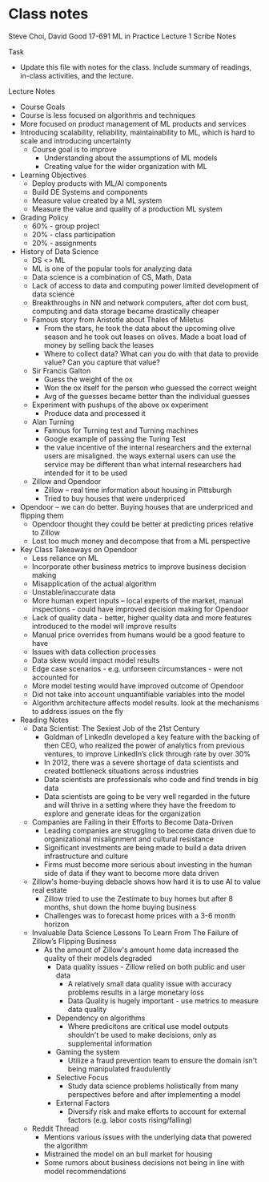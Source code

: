 # Class notes
Steve Choi, David Good
17-691 ML in Practice
Lecture 1
Scribe Notes

Task
* Update this file with notes for the class. Include summary of readings, in-class activities, and the lecture.
 
Lecture Notes
* Course Goals
* Course is less focused on algorithms and techniques
* More focused on product management of ML products and services
* Introducing scalability, reliability, maintainability to ML, which is hard to scale and introducing uncertainty
  * Course goal is to improve
    * Understanding about the assumptions of ML models
    * Creating value for the wider organization with ML
* Learning Objectives
  * Deploy products with ML/AI components
  * Build DE Systems and components
  * Measure value created by a ML system
  * Measure the value and quality of a production ML system
* Grading Policy
  * 60% - group project
  * 20% - class participation
  * 20% - assignments
* History of Data Science
  * DS <> ML
  * ML is one of the popular tools for analyzing data
  * Data science is a combination of CS, Math, Data
  * Lack of access to data and computing power limited development of data science
  * Breakthroughs in NN and network computers, after dot com bust, computing and data storage became drastically cheaper
  * Famous story from Aristotle about Thales of Miletus
    * From the stars, he took the data about the upcoming olive season and he took out leases on olives. Made a boat load of money by selling back the leases
    * Where to collect data? What can you do with that data to provide value? Can you capture that value?
  * Sir Francis Galton
    * Guess the weight of the ox
    * Won the ox itself for the person who guessed the correct weight
    * Avg of the guesses became better than the individual guesses
  * Experiment with pushups of the above ox experiment
    * Produce data and processed it
  * Alan Turning
     * Famous for Turning test and Turning machines
     * Google example of passing the Turing Test
     * the value incentive of the internal researchers and the external users are misaligned. the ways external users can use the service may be different than what internal researchers had intended for it to be used
  * Zillow and Opendoor
    * Zillow – real time information about housing in Pittsburgh
    * Tried to buy houses that were underpriced
 * Opendoor – we can do better. Buying houses that are underpriced and flipping them
    * Opendoor thought they could be better at predicting prices relative to Zillow
    * Lost too much money and decompose that from a ML perspective
 * Key Class Takeaways on Opendoor
   * Less reliance on ML
   * Incorporate other business metrics to improve business decision making
   * Misapplication of the actual algorithm
   * Unstable/inaccurate data
   * More human expert inputs – local experts of the market, manual inspections - could have improved decision making for Opendoor
   * Lack of quality data - better, higher quality data and more features introduced to the model will improve results
   * Manual price overrides from humans would be a good feature to have
   * Issues with data collection processes
   * Data skew would impact model results
   * Edge case scenarios - e.g. unforseen circumstances - were not accounted for
   * More model testing would have improved outcome of Opendoor
   * Did not take into account unquantifiable variables into the model
   * Algorithm architecture affects model results. look at the mechanisms to address issues on the fly
* Reading Notes
  * Data Scientist: The Sexiest Job of the 21st Century
    * Goldman of LinkedIn developed a key feature with the backing of then CEO, who realized the power of analytics from previous ventures, to improve LinkedIn’s click through rate by over 30%
    * In 2012, there was a severe shortage of data scientists and created bottleneck situations across industries
    * Data scientists are professionals who code and find trends in big data
    * Data scientists are going to be very well regarded in the future and will thrive in a setting where they have the freedom to explore and generate ideas for the organization
  * Companies are Failing in their Efforts to Become Data-Driven
    * Leading companies are struggling to become data driven due to organizational misalignment and cultural resistance
    * Significant investments are being made to build a data driven infrastructure and culture
    * Firms must become more serious about investing in the human side of data if they want to become more data driven
  * Zillow's home-buying debacle shows how hard it is to use AI to value real estate
    * Zillow tried to use the Zestimate to buy homes but after 8 months, shut down the home buying business
    * Challenges was to forecast home prices with a 3-6 month horizon
  * Invaluable Data Science Lessons To Learn From The Failure of Zillow’s Flipping Business
    * As the amount of Zillow's amount home data increased the quality of their models degraded
      * Data quality issues - Zillow relied on both public and user data
        * A relatively small data quality issue with accuracy problems results in a large monetary loss
        * Data Quality is hugely important - use metrics to measure data quality
      * Dependency on  algorithms
        * Where predicitons are critical use model outputs shouldn't be used to make decisions, only as supplemental information
      * Gaming the system
        * Utilize a fraud prevention team to ensure the domain isn't being manipulated fraudulently
      * Selective Focus
        * Study data science problems holistically from many perspectives before and after implementing a model
      * External Factors
        * Diversify risk and make efforts to account for external factors (e.g. labor costs rising/falling)
  * Reddit Thread
    * Mentions various issues with the underlying data that powered the algorithm
    * Mistrained the model on an bull market for housing
    * Some rumors about business decisions not being in line with model recommendations


